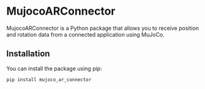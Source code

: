 # MujocoARConnector

MujocoARConnector is a Python package that allows you to receive position and rotation data from a connected application using MuJoCo.

## Installation

You can install the package using pip:

```bash
pip install mujoco_ar_connector
```

